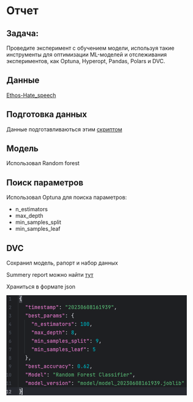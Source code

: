 # Отчет

## Задача:
Проведите эксперимент с обучением модели, используя такие инструменты для оптимизации ML-моделей и отслеживания экспериментов, как Optuna, Hyperopt, Pandas, Polars и DVC.

## Данные 
[Ethos-Hate_speech](https://github.com/intelligence-csd-auth-gr/Ethos-Hate-Speech-Dataset/blob/master/ethos/ethos_data/Ethos_Dataset_Binary.csv)

## Подготовка данных 
Данные подготавливаються этим [скриптом](https://github.com/talveRinat/dl_frameworks_HW/blob/8403807784b8407aa0e183ef4c062677cc0c7f4b/preprocess.py)

## Модель
Использовал Random forest 

## Поиск параметров
Использовал Optuna для поиска параметров:
- n_estimators 
- max_depth
- min_samples_split
- min_samples_leaf

## DVC
Сохранил модель, рапорт и набор данных 

Summery report можно найти [тут](https://github.com/talveRinat/dl_frameworks_HW/blob/8403807784b8407aa0e183ef4c062677cc0c7f4b/reports)

Храниться в формате json

![Screenshot 2023-06-08 at 17.44.16.png](reports%2Fimg%2FScreenshot%202023-06-08%20at%2017.44.16.png)